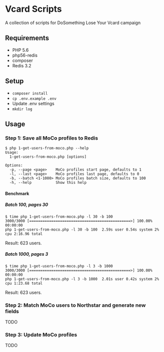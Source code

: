 # Vcard Scripts
A collection of scripts for DoSomething Lose Your Vcard campaign

## Requirements
- PHP 5.6
- php56-redis
- composer
- Redis 3.2

## Setup
- `composer install`
- `cp .env.example .env`
- Update .env settings
- `mkdir log`

## Usage
### Step 1: Save all MoCo profiles to Redis
```
$ php 1-get-users-from-moco.php --help
Usage:
  1-get-users-from-moco.php [options]

Options:
  -p, --page <page>    MoCo profiles start page, defaults to 1
  -l, --last <page>    MoCo profiles last page, defaults to 0
  -b, --batch <1-1000> MoCo profiles batch size, defaults to 100
  -h, --help           Show this help
```

#### Benchmark
##### Batch 100, pages 30
```
$ time php 1-get-users-from-moco.php -l 30 -b 100
3000/3000 [==============================================>] 100.00% 00:00:00
php 1-get-users-from-moco.php -l 30 -b 100  2.59s user 0.54s system 2% cpu 2:16.96 total
```
Result: 623 users.

##### Batch 1000, pages 3
```
$ time php 1-get-users-from-moco.php -l 3 -b 1000
3000/3000 [==============================================>] 100.00% 00:00:00
php 1-get-users-from-moco.php -l 3 -b 1000  2.01s user 0.42s system 2% cpu 1:23.68 total
```
Result: 623 users.

### Step 2: Match MoCo users to Northstar and generate new fields
TODO

### Step 3: Update MoCo profiles
TODO
